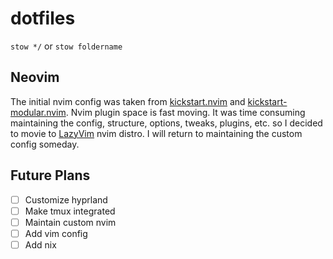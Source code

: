 # dotfiles

`stow */`
or
`stow foldername`
## Neovim
The initial nvim config was taken from [kickstart.nvim](https://github.com/nvim-lua/kickstart.nvim) and [kickstart-modular.nvim](https://github.com/dam9000/kickstart-modular.nvim).
Nvim plugin space is fast moving.
It was time consuming maintaining the config, structure, options, tweaks, plugins, etc. so I decided to movie to [LazyVim](https://www.lazyvim.org/) nvim distro.
I will return to maintaining the custom config someday.

## Future Plans
- [ ] Customize hyprland
- [ ] Make tmux integrated
- [ ] Maintain custom nvim
- [ ] Add vim config
- [ ] Add nix
